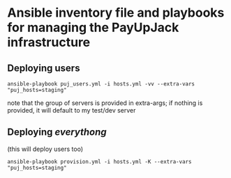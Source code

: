 # Ansible inventory file and playbooks for managing the PayUpJack infrastructure

## Deploying users
```
ansible-playbook puj_users.yml -i hosts.yml -vv --extra-vars "puj_hosts=staging"
```
note that the group of servers is provided in extra-args; if nothing is provided, it will default to my test/dev server

## Deploying *everythong*
(this will deploy users too)

```
ansible-playbook provision.yml -i hosts.yml -K --extra-vars "puj_hosts=staging"
```
